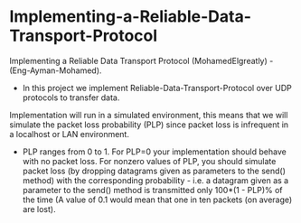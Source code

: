 # Implementing-a-Reliable-Data-Transport-Protocol
Implementing a Reliable Data Transport Protocol  (MohamedElgreatly) - (Eng-Ayman-Mohamed).

* In this project we implement Reliable-Data-Transport-Protocol over UDP protocols to transfer data.

Implementation will run in a simulated environment, this means that we will simulate the packet loss probability (PLP) since packet loss is infrequent in a localhost or LAN environment.
* PLP ranges from 0 to 1. For PLP=0 your implementation should behave with no packet loss. For nonzero values of PLP, you should simulate packet loss (by dropping datagrams given as parameters to the send() method) with the corresponding probability - i.e. a datagram given as a parameter to the send() method is transmitted only 100*(1 - PLP)% of the time (A value of 0.1 would mean that one in ten packets (on average) are lost).
